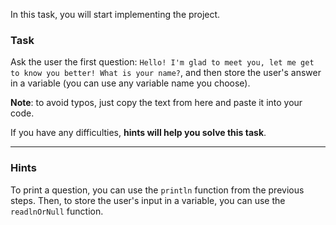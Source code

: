 In this task, you will start implementing the project. 

### Task

Ask the user the first question: `Hello! I'm glad to meet you, let me get to know you better! What is your name?`, 
and then store the user's answer in a variable (you can use any variable name you choose).

**Note**: to avoid typos, just copy the text from here and paste it into your code.

If you have any difficulties, **hints will help you solve this task**.

----

### Hints

<div class="hint" title="Push me to learn which functions can be helpful to solve this task">

To print a question, you can use the `println` function from the previous steps.
Then, to store the user's input in a variable, you can use the `readlnOrNull` function.

</div>
